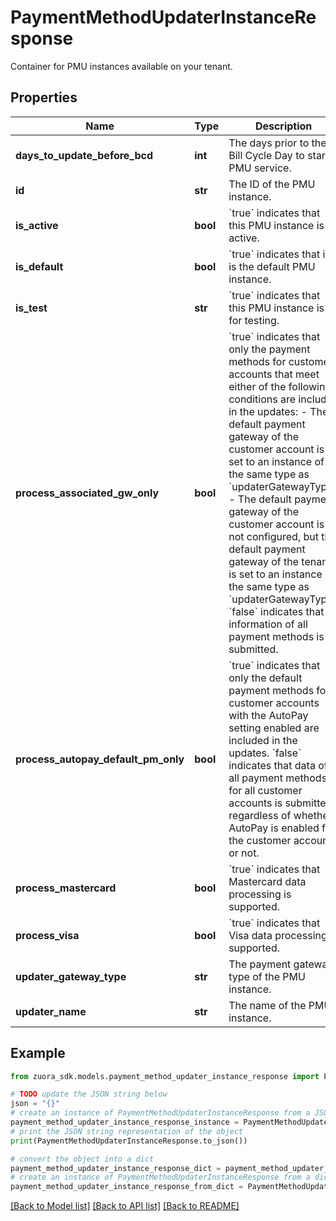 # PaymentMethodUpdaterInstanceResponse

Container for PMU instances available on your tenant. 

## Properties

Name | Type | Description | Notes
------------ | ------------- | ------------- | -------------
**days_to_update_before_bcd** | **int** | The days prior to the Bill Cycle Day to start PMU service.  | [optional] 
**id** | **str** | The ID of the PMU instance.  | [optional] 
**is_active** | **bool** | &#x60;true&#x60; indicates that this PMU instance is active.  | [optional] 
**is_default** | **bool** | &#x60;true&#x60; indicates that it is the default PMU instance.  | [optional] 
**is_test** | **str** | &#x60;true&#x60; indicates that this PMU instance is for testing.  | [optional] 
**process_associated_gw_only** | **bool** | &#x60;true&#x60; indicates that only the payment methods for customer accounts that meet either of the following conditions are included in the updates:   - The default payment gateway of the customer account is set to an instance of the same type as &#x60;updaterGatewayType&#x60;.   - The default payment gateway of the customer account is not configured, but the default payment gateway of the tenant is set to an instance of the same type as &#x60;updaterGatewayType&#x60;.  &#x60;false&#x60; indicates that information of all payment methods is submitted.  | [optional] 
**process_autopay_default_pm_only** | **bool** | &#x60;true&#x60; indicates that only the default payment methods for customer accounts with the AutoPay setting enabled are included in the updates.   &#x60;false&#x60; indicates that data of all payment methods for all customer accounts is submitted, regardless of whether AutoPay is enabled for the customer account or not.  | [optional] 
**process_mastercard** | **bool** | &#x60;true&#x60; indicates that Mastercard data processing is supported.  | [optional] 
**process_visa** | **bool** | &#x60;true&#x60; indicates that Visa data processing is supported.  | [optional] 
**updater_gateway_type** | **str** | The payment gateway type of the PMU instance.  | [optional] 
**updater_name** | **str** | The name of the PMU instance.  | [optional] 

## Example

```python
from zuora_sdk.models.payment_method_updater_instance_response import PaymentMethodUpdaterInstanceResponse

# TODO update the JSON string below
json = "{}"
# create an instance of PaymentMethodUpdaterInstanceResponse from a JSON string
payment_method_updater_instance_response_instance = PaymentMethodUpdaterInstanceResponse.from_json(json)
# print the JSON string representation of the object
print(PaymentMethodUpdaterInstanceResponse.to_json())

# convert the object into a dict
payment_method_updater_instance_response_dict = payment_method_updater_instance_response_instance.to_dict()
# create an instance of PaymentMethodUpdaterInstanceResponse from a dict
payment_method_updater_instance_response_from_dict = PaymentMethodUpdaterInstanceResponse.from_dict(payment_method_updater_instance_response_dict)
```
[[Back to Model list]](../README.md#documentation-for-models) [[Back to API list]](../README.md#documentation-for-api-endpoints) [[Back to README]](../README.md)


